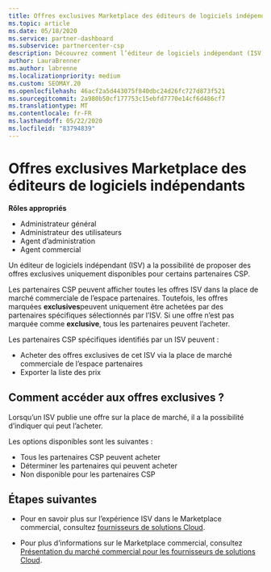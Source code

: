 ```yaml
---
title: Offres exclusives Marketplace des éditeurs de logiciels indépendants
ms.topic: article
ms.date: 05/18/2020
ms.service: partner-dashboard
ms.subservice: partnercenter-csp
description: Découvrez comment l’éditeur de logiciels indépendant (ISV) rend certaines offres exclusives et disponibles uniquement pour des partenaires CSP spécifiques.
author: LauraBrenner
ms.author: labrenne
ms.localizationpriority: medium
ms.custom: SEOMAY.20
ms.openlocfilehash: 46acf2a5d443075f840dbc24d26fc727d873f521
ms.sourcegitcommit: 2a980b50cf177753c15ebfd7770e14cf6d486cf7
ms.translationtype: MT
ms.contentlocale: fr-FR
ms.lasthandoff: 05/22/2020
ms.locfileid: "83794839"
---
```

# <a name="marketplace-exclusive-offers-from-independent-software-vendors"></a>Offres exclusives Marketplace des éditeurs de logiciels indépendants

**Rôles appropriés**

- Administrateur général
- Administrateur des utilisateurs
- Agent d’administration
- Agent commercial

Un éditeur de logiciels indépendant (ISV) a la possibilité de proposer des offres exclusives uniquement disponibles pour certains partenaires CSP.

Les partenaires CSP peuvent afficher toutes les offres ISV dans la place de marché commerciale de l’espace partenaires. Toutefois, les offres marquées **exclusives**peuvent uniquement être achetées par des partenaires spécifiques sélectionnés par l’ISV. Si une offre n’est pas marquée comme **exclusive**, tous les partenaires peuvent l’acheter.

Les partenaires CSP spécifiques identifiés par un ISV peuvent :

- Acheter des offres exclusives de cet ISV via la place de marché commerciale de l’espace partenaires
- Exporter la liste des prix

## <a name="how-do-you-gain-access-to-exclusive-offers"></a>Comment accéder aux offres exclusives ?

Lorsqu’un ISV publie une offre sur la place de marché, il a la possibilité d’indiquer qui peut l’acheter.

Les options disponibles sont les suivantes :

- Tous les partenaires CSP peuvent acheter
- Déterminer les partenaires qui peuvent acheter
- Non disponible pour les partenaires CSP

## <a name="next-steps"></a>Étapes suivantes

- Pour en savoir plus sur l’expérience ISV dans le Marketplace commercial, consultez [fournisseurs de solutions Cloud](https://docs.microsoft.com/azure/marketplace/cloud-solution-providers).

- Pour plus d’informations sur le Marketplace commercial, consultez [Présentation du marché commercial pour les fournisseurs de solutions Cloud](csp-commercial-marketplace-overview.md).
